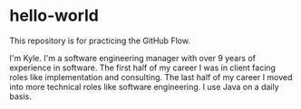 # hello-world
This repository is for practicing the GitHub Flow.

I'm Kyle. I'm a software engineering manager with over 9 years of experience in software. The first half of my career I was in client facing roles like implementation and consulting. The last half of my career I moved into more technical roles like software engineering. I use Java on a daily basis.

